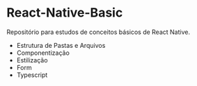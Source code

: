 # React-Native-Basic

Repositório para estudos de conceitos básicos de React Native.

- Estrutura de Pastas e Arquivos
- Componentização
- Estilização
- Form
- Typescript
